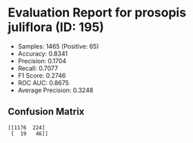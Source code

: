 # Evaluation Report for prosopis juliflora (ID: 195)
- Samples: 1465 (Positive: 65)
- Accuracy: 0.8341
- Precision: 0.1704
- Recall: 0.7077
- F1 Score: 0.2746
- ROC AUC: 0.8675
- Average Precision: 0.3248

## Confusion Matrix
```
[[1176  224]
 [  19   46]]
```